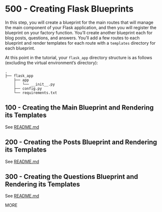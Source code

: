 # 500 - Creating Flask Blueprints

In this step, you will create a blueprint for the main routes that will manage the main component of your Flask application, and then you will register the blueprint on your factory function. You’ll create another blueprint each for blog posts, questions, and answers. You’ll add a few routes to each blueprint and render templates for each route with a ```templates``` directory for each blueprint.

At this point in the tutorial, your ```flask_app``` directory structure is as follows (excluding the virtual environment’s directory):

```
.
├── flask_app
    ├── app
    │   └── __init__.py
    ├── config.py
    └── requirements.txt
```

## 100 - Creating the Main Blueprint and Rendering its Templates

See [README.md](./100/README.md)

## 200 - Creating the Posts Blueprint and Rendering its Templates

See [README.md](./200/README.md)

## 300 - Creating the Questions Blueprint and Rendering its Templates

See [README.md](./300/README.md)

MORE